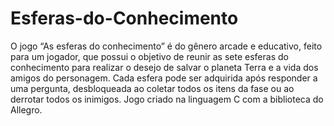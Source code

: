 # Esferas-do-Conhecimento
O jogo “As esferas do conhecimento” é do gênero arcade e educativo, feito para um jogador, que possui o objetivo de reunir as sete esferas do conhecimento para realizar o desejo de salvar o planeta Terra e a vida dos amigos do personagem. Cada esfera pode ser adquirida após responder a uma pergunta, desbloqueada ao coletar todos os itens da fase ou ao derrotar todos os inimigos. Jogo criado na linguagem C com a biblioteca do Allegro.


